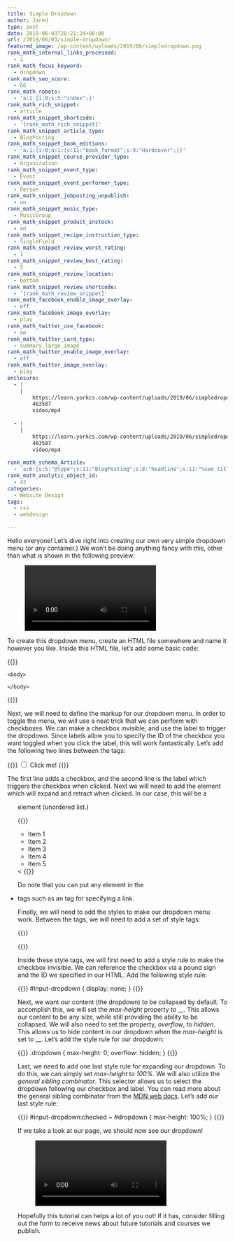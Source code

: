 ```yaml
---
title: Simple Dropdown
author: Jared
type: post
date: 2019-06-03T20:21:24+00:00
url: /2019/06/03/simple-dropdown/
featured_image: /wp-content/uploads/2019/06/simpledropdown.png
rank_math_internal_links_processed:
  - 1
rank_math_focus_keyword:
  - dropdown
rank_math_seo_score:
  - 66
rank_math_robots:
  - 'a:1:{i:0;s:5:"index";}'
rank_math_rich_snippet:
  - article
rank_math_snippet_shortcode:
  - '[rank_math_rich_snippet]'
rank_math_snippet_article_type:
  - BlogPosting
rank_math_snippet_book_editions:
  - 'a:1:{i:0;a:1:{s:11:"book_format";s:9:"Hardcover";}}'
rank_math_snippet_course_provider_type:
  - Organization
rank_math_snippet_event_type:
  - Event
rank_math_snippet_event_performer_type:
  - Person
rank_math_snippet_jobposting_unpublish:
  - on
rank_math_snippet_music_type:
  - MusicGroup
rank_math_snippet_product_instock:
  - on
rank_math_snippet_recipe_instruction_type:
  - SingleField
rank_math_snippet_review_worst_rating:
  - 1
rank_math_snippet_review_best_rating:
  - 5
rank_math_snippet_review_location:
  - bottom
rank_math_snippet_review_shortcode:
  - '[rank_math_review_snippet]'
rank_math_facebook_enable_image_overlay:
  - off
rank_math_facebook_image_overlay:
  - play
rank_math_twitter_use_facebook:
  - on
rank_math_twitter_card_type:
  - summary_large_image
rank_math_twitter_enable_image_overlay:
  - off
rank_math_twitter_image_overlay:
  - play
enclosure:
  - |
    |
        https://learn.yorkcs.com/wp-content/uploads/2019/06/simpledropdown.mp4
        463587
        video/mp4
        
  - |
    |
        https://learn.yorkcs.com/wp-content/uploads/2019/06/simpledropdown-1.mp4
        463587
        video/mp4
        
rank_math_schema_Article:
  - 'a:6:{s:5:"@type";s:11:"BlogPosting";s:8:"headline";s:11:"%seo_title%";s:13:"datePublished";s:20:"%date(Y-m-dTH:i:sP)%";s:12:"dateModified";s:24:"%modified(Y-m-dTH:i:sP)%";s:6:"author";a:2:{s:5:"@type";s:6:"Person";s:4:"name";s:5:"Jared";}s:8:"metadata";a:3:{s:5:"title";s:7:"Article";s:9:"isPrimary";b:1;s:4:"type";s:8:"template";}}'
rank_math_analytic_object_id:
  - 43
categories:
  - Website Design
tags:
  - css
  - webdesign

---
```

Hello everyone! Let&#8217;s dive right into creating our own very simple dropdown menu (or any container.) We won&#8217;t be doing anything fancy with this, other than what is shown in the following preview:<figure class="wp-block-video"><video controls src="https://learn.yorkcs.com/wp-content/uploads/2019/06/simpledropdown.mp4"></video></figure> 

To create this dropdown menu, create an HTML file somewhere and name it however you like. Inside this HTML file, let&#8217;s add some basic code:

{{<highlight html>}}
<!DOCTYPE html>
<html>
    <head>
        <meta charset="utf-8">
        <title>Simple Dropdown</title>
    </head>

    <body>

    </body>
</html>
{{</highlight>}}

Next, we will need to define the markup for our dropdown menu. In order to toggle the menu, we will use a neat trick that we can perform with checkboxes. We can make a checkbox invisible, and use the label to trigger the dropdown. Since labels allow you to specify the ID of the checkbox you want toggled when you click the label, this will work fantastically. Let&#8217;s add the following two lines between the _<body>_ tags:

{{<highlight html>}}
<input id="input-dropdown" type="checkbox">
        <label for="input-dropdown">Click me!</label>
{{</highlight>}}

The first line adds a checkbox, and the second line is the label which triggers the checkbox when clicked. Next we will need to add the element which will expand and retract when clicked. In our case, this will be a _<ul>_ element (unordered list.)

{{<highlight html>}}
<ul id="dropdown">
            <li>Item 1</li>
            <li>Item 2</li>
            <li>Item 3</li>
            <li>Item 4</li>
            <li>Item 5</li>
        </ul><
{{</highlight>}}

Do note that you can put any element in the _<li>_ tags such as an _<a>_ tag for specifying a link.

Finally, we will need to add the styles to make our dropdown menu work. Between the _<head>_ tags, we will need to add a set of style tags:

{{<highlight html>}}
<style>

        </style>
{{</highlight>}}

Inside these style tags, we will first need to add a style rule to make the checkbox invisible. We can reference the checkbox via a pound sign and the ID we specified in our HTML. Add the following style rule:

{{<highlight css>}}
#input-dropdown {
                display: none;
            }
{{</highlight>}}

Next, we want our content (the dropdown) to be collapsed by default. To accomplish this, we will set the _max-height_ property to __. This allows our content to be any size, while still providing the ability to be collapsed. We will also need to set the property, _overflow_, to _hidden_. This allows us to hide content in our dropdown when the _max-height_ is set to __. Let&#8217;s add the style rule for our dropdown:

{{<highlight css>}}
.dropdown {
                max-height: 0;
                overflow: hidden;
            }
{{</highlight>}}

Last, we need to add one last style rule for expanding our dropdown. To do this, we can simply set _max-height_ to _100%_. We will also utilize the _general sibling combinator_. This selector allows us to select the dropdown following our checkbox and label. You can read more about the general sibling combinator from the [MDN web docs][1]. Let&#8217;s add our last style rule:

{{<highlight css>}}
#input-dropdown:checked ~ #dropdown {
                max-height: 100%;
            }
{{</highlight>}}

If we take a look at our page, we should now see our dropdown!<figure class="wp-block-video"><video controls src="https://learn.yorkcs.com/wp-content/uploads/2019/06/simpledropdown-1.mp4"></video></figure> 

Hopefully this tutorial can helps a lot of you out! If it has, consider filling out the form to receive news about future tutorials and courses we publish.

 [1]: https://developer.mozilla.org/en-US/docs/Web/CSS/General_sibling_combinator
